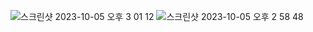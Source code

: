 ![스크린샷 2023-10-05 오후 3 01 12](https://github.com/puretension/Univ_Study_Repo/assets/106448279/3802c77c-ede8-4baf-a0e0-b768649fbbb2)
![스크린샷 2023-10-05 오후 2 58 48](https://github.com/puretension/Univ_Study_Repo/assets/106448279/14cac0c2-1518-4685-b629-409294d84933)


